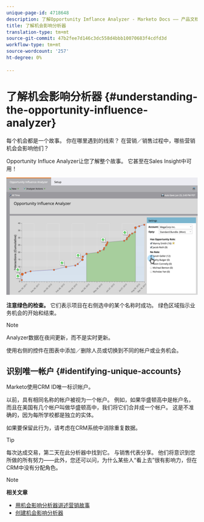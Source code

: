 ```yaml
---
unique-page-id: 4718648
description: 了解Opportunity Imflance Analyzer - Marketo Docs —— 产品文档
title: 了解机会影响分析器
translation-type: tm+mt
source-git-commit: 47b2fee7d146c3dc558d4bbb10070683f4cdfd3d
workflow-type: tm+mt
source-wordcount: '257'
ht-degree: 0%

---
```



# 了解机会影响分析器 {#understanding-the-opportunity-influence-analyzer}

每个机会都是一个故事。 你在哪里遇到的线索？ 在营销／销售过程中，哪些营销机会会影响他们？

Opportunity Influce Analyzer让您了解整个故事。 它甚至在Sales Insight中可用！

![](assets/image2015-6-23-14-3a43-3a35-1.png)

**注意绿色的检查。** 它们表示项目在右侧选中的某个名称时成功。 绿色区域指示业务机会的开始和结束。

>[!NOTE]
>
>Analyzer数据在夜间更新，而不是实时更新。

使用右侧的控件在图表中添加／删除人员或切换到不同的帐户或业务机会。

## 识别唯一帐户 {#identifying-unique-accounts}

Marketo使用CRM ID唯一标识帐户。

以前，具有相同名称的帐户被视为一个帐户。 例如，如果华盛顿高中是帐户名，而且在美国有几个帐户叫做华盛顿高中，我们将它们合并成一个帐户。 这是不准确的，因为每所学校都是独立的实体。

如果要保留此行为，请考虑在CRM系统中消除重复数据。

>[!TIP]
>
>每次达成交易，第二天在此分析器中找到它。 与销售代表分享。 他们将意识到您所做的所有努力——此外，您还可以问，为什么某些人“看上去”很有影响力，但在CRM中没有分配角色。

>[!NOTE]
>
>**相关文章**
>
>* [用机会影响分析器讲述营销故事](tell-the-marketing-story-with-an-opportunity-influence-analyzer.md)
>* [创建机会影响分析器](create-an-opportunity-influence-analyzer.md)

>



